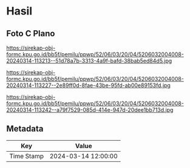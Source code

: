 # Hasil

## Foto C Plano

https://sirekap-obj-formc.kpu.go.id/bb5f/pemilu/ppwp/52/06/03/20/04/5206032004008-20240314-113213--51d78a7b-3313-4a9f-bafd-38bab5ed84d5.jpg

https://sirekap-obj-formc.kpu.go.id/bb5f/pemilu/ppwp/52/06/03/20/04/5206032004008-20240314-113227--2e89ff0d-8fae-43be-95fd-ab00e89153fd.jpg

https://sirekap-obj-formc.kpu.go.id/bb5f/pemilu/ppwp/52/06/03/20/04/5206032004008-20240314-113242--a79f7529-085d-414e-947d-20dee1bb713d.jpg


## Metadata

| Key        | Value               |
| ---------- | ------------------- |
| Time Stamp | 2024-03-14 12:00:00 |



